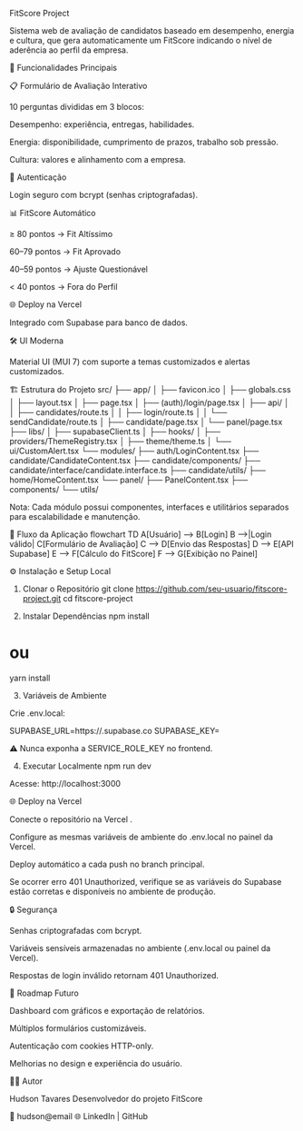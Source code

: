 FitScore Project

Sistema web de avaliação de candidatos baseado em desempenho, energia e cultura, que gera automaticamente um FitScore indicando o nível de aderência ao perfil da empresa.

🎯 Funcionalidades Principais

📋 Formulário de Avaliação Interativo

10 perguntas divididas em 3 blocos:

Desempenho: experiência, entregas, habilidades.

Energia: disponibilidade, cumprimento de prazos, trabalho sob pressão.

Cultura: valores e alinhamento com a empresa.

🔐 Autenticação

Login seguro com bcrypt (senhas criptografadas).

📊 FitScore Automático

≥ 80 pontos → Fit Altíssimo

60–79 pontos → Fit Aprovado

40–59 pontos → Ajuste Questionável

< 40 pontos → Fora do Perfil

🌐 Deploy na Vercel

Integrado com Supabase para banco de dados.

🛠️ UI Moderna

Material UI (MUI 7) com suporte a temas customizados e alertas customizados.


🏗️ Estrutura do Projeto
src/
├── app/
│   ├── favicon.ico
│   ├── globals.css
│   ├── layout.tsx
│   ├── page.tsx
│   ├── (auth)/login/page.tsx
│   ├── api/
│   │   ├── candidates/route.ts
│   │   ├── login/route.ts
│   │   └── sendCandidate/route.ts
│   ├── candidate/page.tsx
│   └── panel/page.tsx
├── libs/
│   ├── supabaseClient.ts
│   ├── hooks/
│   ├── providers/ThemeRegistry.tsx
│   ├── theme/theme.ts
│   └── ui/CustomAlert.tsx
└── modules/
    ├── auth/LoginContent.tsx
    ├── candidate/CandidateContent.tsx
    ├── candidate/components/
    ├── candidate/interface/candidate.interface.ts
    ├── candidate/utils/
    ├── home/HomeContent.tsx
    └── panel/
        ├── PanelContent.tsx
        ├── components/
        └── utils/


Nota: Cada módulo possui componentes, interfaces e utilitários separados para escalabilidade e manutenção.

🔄 Fluxo da Aplicação
flowchart TD
    A[Usuário] --> B[Login]
    B -->|Login válido| C[Formulário de Avaliação]
    C --> D[Envio das Respostas]
    D --> E[API Supabase]
    E --> F[Cálculo do FitScore]
    F --> G[Exibição no Painel]

⚙️ Instalação e Setup Local
1. Clonar o Repositório
git clone https://github.com/seu-usuario/fitscore-project.git
cd fitscore-project

2. Instalar Dependências
npm install
# ou
yarn install

3. Variáveis de Ambiente

Crie .env.local:

SUPABASE_URL=https://<sua-instancia>.supabase.co
SUPABASE_KEY=<sua-service-role-key>


⚠️ Nunca exponha a SERVICE_ROLE_KEY no frontend.

4. Executar Localmente
npm run dev


Acesse: http://localhost:3000

🌐 Deploy na Vercel

Conecte o repositório na Vercel
.

Configure as mesmas variáveis de ambiente do .env.local no painel da Vercel.

Deploy automático a cada push no branch principal.

Se ocorrer erro 401 Unauthorized, verifique se as variáveis do Supabase estão corretas e disponíveis no ambiente de produção.

🔒 Segurança

Senhas criptografadas com bcrypt.

Variáveis sensíveis armazenadas no ambiente (.env.local ou painel da Vercel).

Respostas de login inválido retornam 401 Unauthorized.

📌 Roadmap Futuro

Dashboard com gráficos e exportação de relatórios.

Múltiplos formulários customizáveis.

Autenticação com cookies HTTP-only.

Melhorias no design e experiência do usuário.

👨‍💻 Autor

Hudson Tavares
Desenvolvedor do projeto FitScore

📧 hudson@email
🌐 LinkedIn
 | GitHub